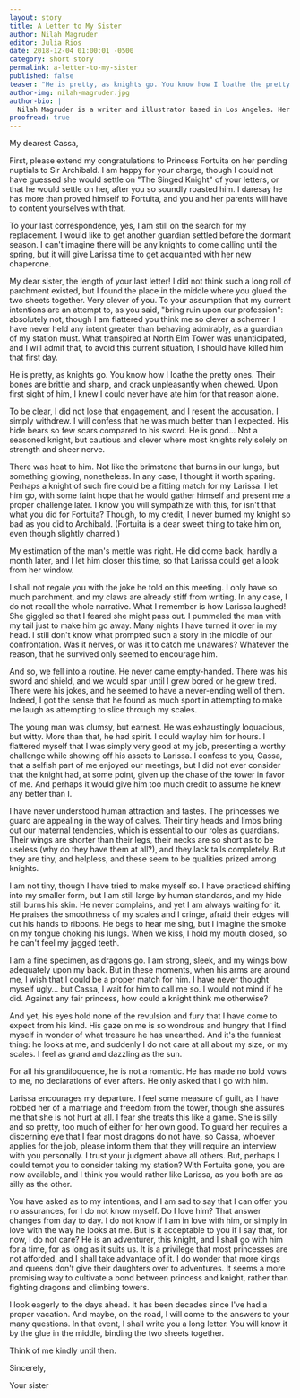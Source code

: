 ```yaml
---
layout: story
title: A Letter to My Sister
author: Nilah Magruder
editor: Julia Rios
date: 2018-12-04 01:00:01 -0500
category: short story
permalink: a-letter-to-my-sister
published: false
teaser: "He is pretty, as knights go. You know how I loathe the pretty ones. Their bones are brittle and sharp, and crack unpleasantly when chewed."
author-img: nilah-magruder.jpg
author-bio: |
  Nilah Magruder is a writer and illustrator based in Los Angeles. Her picture book _How to Find a Fox_ was published by Feiwel & Friends and her award-winning webcomic, _M.F.K._, is available in print from Insight Editions. She has written for Marvel and drawn storyboards for DreamWorks and Disney. She is currently illustrating _Creaky Acres_, a middle-grade graphic novel written by Calista Brill. When she is not working, Nilah is reading fantasy novels, watching movies, roller-skating, and fighting her cat for control of her desk chair. Her website is at [nilahmagruder.com](http://www.nilahmagruder.com).
proofread: true
---
```


My dearest Cassa,

First, please extend my congratulations to Princess Fortuita on her pending nuptials to Sir Archibald. I am happy for your charge, though I could not have guessed she would settle on "The Singed Knight" of your letters, or that he would settle on her, after you so soundly roasted him. I daresay he has more than proved himself to Fortuita, and you and her parents will have to content yourselves with that.

To your last correspondence, yes, I am still on the search for my replacement. I would like to get another guardian settled before the dormant season. I can't imagine there will be any knights to come calling until the spring, but it will give Larissa time to get acquainted with her new chaperone.

My dear sister, the length of your last letter! I did not think such a long roll of parchment existed, but I found the place in the middle where you glued the two sheets together. Very clever of you. To your assumption that my current intentions are an attempt to, as you said, "bring ruin upon our profession": absolutely not, though I am flattered you think me so clever a schemer. I have never held any intent greater than behaving admirably, as a guardian of my station must. What transpired at North Elm Tower was unanticipated, and I will admit that, to avoid this current situation, I should have killed him that first day.

He is pretty, as knights go. You know how I loathe the pretty ones. Their bones are brittle and sharp, and crack unpleasantly when chewed. Upon first sight of him, I knew I could never have ate him for that reason alone.

To be clear, I did not lose that engagement, and I resent the accusation. I simply withdrew.  I will confess that he was much better than I expected. His hide bears so few scars compared to his sword. He is good... Not a seasoned knight, but cautious and clever where most knights rely solely on strength and sheer nerve.

There was heat to him. Not like the brimstone that burns in our lungs, but something glowing, nonetheless. In any case, I thought it worth sparing. Perhaps a knight of such fire could be a fitting match for my Larissa. I let him go, with some faint hope that he would gather himself and present me a proper challenge later. I know you will sympathize with this, for isn't that what you did for Fortuita? Though, to my credit, I never burned my knight so bad as you did to Archibald. (Fortuita is a dear sweet thing to take him on, even though slightly charred.)

My estimation of the man's mettle was right. He did come back, hardly a month later, and I let him closer this time, so that Larissa could get a look from her window.

I shall not regale you with the joke he told on this meeting. I only have so much parchment, and my claws are already stiff from writing. In any case, I do not recall the whole narrative. What I remember is how Larissa laughed! She giggled so that I feared she might pass out. I pummeled the man with my tail just to make him go away. Many nights I have turned it over in my head. I still don't know what prompted such a story in the middle of our confrontation. Was it nerves, or was it to catch me unawares? Whatever the reason, that he survived only seemed to encourage him.

And so, we fell into a routine. He never came empty-handed. There was his sword and shield, and we would spar until I grew bored or he grew tired. There were his jokes, and he seemed to have a never-ending well of them. Indeed, I got the sense that he found as much sport in attempting to make me laugh as attempting to slice through my scales.

The young man was clumsy, but earnest. He was exhaustingly loquacious, but witty. More than that, he had spirit. I could waylay him for hours. I flattered myself that I was simply very good at my job, presenting a worthy challenge while showing off his assets to Larissa. I confess to you, Cassa, that a selfish part of me enjoyed our meetings, but I did not ever consider that the knight had, at some point, given up the chase of the tower in favor of me. And perhaps it would give him too much credit to assume he knew any better than I.

I have never understood human attraction and tastes. The princesses we guard are appealing in the way of calves. Their tiny heads and limbs bring out our maternal tendencies, which is essential to our roles as guardians. Their wings are shorter than their legs, their necks are so short as to be useless (why do they have them at all?), and they lack tails completely. But they are tiny, and helpless, and these seem to be qualities prized among knights.

I am not tiny, though I have tried to make myself so. I have practiced shifting into my smaller form, but I am still large by human standards, and my hide still burns his skin. He never complains, and yet I am always waiting for it. He praises the smoothness of my scales and I cringe, afraid their edges will cut his hands to ribbons. He begs to hear me sing, but I imagine the smoke on my tongue choking his lungs. When we kiss, I hold my mouth closed, so he can't feel my jagged teeth.

I am a fine specimen, as dragons go. I am strong, sleek, and my wings bow adequately upon my back. But in these moments, when his arms are around me, I wish that I could be a proper match for him. I have never thought myself ugly… but Cassa, I wait for him to call me so. I would not mind if he did. Against any fair princess, how could a knight think me otherwise?

And yet, his eyes hold none of the revulsion and fury that I have come to expect from his kind. His gaze on me is so wondrous and hungry that I find myself in wonder of what treasure he has unearthed. And it's the funniest thing: he looks at me, and suddenly I do not care at all about my size, or my scales. I feel as grand and dazzling as the sun.

For all his grandiloquence, he is not a romantic. He has made no bold vows to me, no declarations of ever afters. He only asked that I go with him.

Larissa encourages my departure. I feel some measure of guilt, as I have robbed her of a marriage and freedom from the tower, though she assures me that she is not hurt at all. I fear she treats this like a game. She is silly and so pretty, too much of either for her own good. To guard her requires a discerning eye that I fear most dragons do not have, so Cassa, whoever applies for the job, please inform them that they will require an interview with you personally. I trust your judgment above all others. But, perhaps I could tempt you to consider taking my station? With Fortuita gone, you are now available, and I think you would rather like Larissa, as you both are as silly as the other.

You have asked as to my intentions, and I am sad to say that I can offer you no assurances, for I do not know myself. Do I love him? That answer changes from day to day. I do not know if I am in love with him, or simply in love with the way he looks at me. But is it acceptable to you if I say that, for now, I do not care? He is an adventurer, this knight, and I shall go with him for a time, for as long as it suits us. It is a privilege that most princesses are not afforded, and I shall take advantage of it. I do wonder that more kings and queens don't give their daughters over to adventures. It seems a more promising way to cultivate a bond between princess and knight, rather than fighting dragons and climbing towers.

I look eagerly to the days ahead. It has been decades since I've had a proper vacation. And maybe, on the road, I will come to the answers to your many questions. In that event, I shall write you a long letter. You will know it by the glue in the middle, binding the two sheets together.

Think of me kindly until then.

Sincerely,

Your sister

